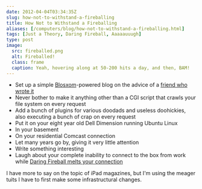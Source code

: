 ```yaml
--- 
date: 2012-04-04T03:34:35Z
slug: how-not-to-withstand-a-fireballing
title: How Not to Withstand a Fireballing
aliases: [/computers/blog/how-not-to-withstand-a-fireballing.html]
tags: [Just a Theory, Daring Fireball, Aaaaauuugh]
type: post
image:
  src: fireballed.png
  alt: Fireballed!
  class: frame
  caption: Yeah, hovering along at 50-200 hits a day, and then, BAM!
---
```


-   Set up a simple [Blosxom]-powered blog on the advice of a [friend who wrote
    it]
-   Never bother to make it anything other than a CGI script that crawls your
    file system on every request
-   Add a bunch of plugins for various doodads and useless doohickies, also
    executing a bunch of crap on every request
-   Put it on your eight year old Dell Dimension running Ubuntu Linux
-   In your basement
-   On your residential Comcast connection
-   Let many years go by, giving it very little attention
-   Write something interesting
-   Laugh about your complete inability to connect to the box from work while
    [Daring Fireball melts your connection]

I have more to say on the topic of iPad magazines, but I'm using the meager
tuits I have to first make some infrastructural changes.

  [Blosxom]: http://blosxom.sourceforge.net/
  [friend who wrote it]: https://en.wikipedia.org/wiki/Rael_Dornfest
  [Daring Fireball melts your connection]: https://daringfireball.net/linked/2012/03/29/conde-nast
